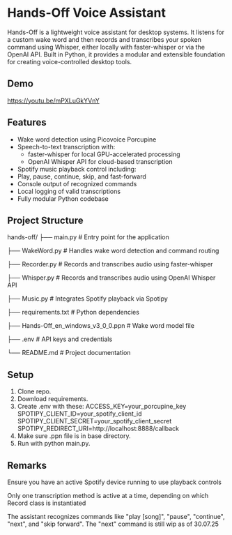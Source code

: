 # Hands-Off Voice Assistant

Hands-Off is a lightweight voice assistant for desktop systems. It listens for a custom wake word and then records and transcribes your spoken command using Whisper, either locally with faster-whisper or via the OpenAI API. Built in Python, it provides a modular and extensible foundation for creating voice-controlled desktop tools.

## Demo

https://youtu.be/mPXLuGkYVnY

## Features

- Wake word detection using Picovoice Porcupine
- Speech-to-text transcription with:
  - faster-whisper for local GPU-accelerated processing
  - OpenAI Whisper API for cloud-based transcription
- Spotify music playback control including:
- Play, pause, continue, skip, and fast-forward
- Console output of recognized commands
- Local logging of valid transcriptions
- Fully modular Python codebase

## Project Structure

hands-off/
  ├── main.py                  # Entry point for the application
  
  ├── WakeWord.py             # Handles wake word detection and command routing
  
  ├── Recorder.py             # Records and transcribes audio using faster-whisper
  
  ├── Whisper.py              # Records and transcribes audio using OpenAI Whisper API
  
  ├── Music.py                # Integrates Spotify playback via Spotipy
  
  ├── requirements.txt        # Python dependencies
  
  ├── Hands-Off_en_windows_v3_0_0.ppn  # Wake word model file
  
  ├── .env                    # API keys and credentials
  
  └── README.md               # Project documentation

## Setup

1. Clone repo.
2. Download requirements.
3. Create .env with these:
    ACCESS_KEY=your_porcupine_key
    SPOTIPY_CLIENT_ID=your_spotify_client_id
    SPOTIPY_CLIENT_SECRET=your_spotify_client_secret
    SPOTIPY_REDIRECT_URI=http://localhost:8888/callback
4. Make sure .ppn file is in base directory.
5. Run with python main.py.

## Remarks
Ensure you have an active Spotify device running to use playback controls

Only one transcription method is active at a time, depending on which Record class is instantiated

The assistant recognizes commands like "play [song]", "pause", "continue", "next", and "skip forward". 
The "next" command is still wip as of 30.07.25
